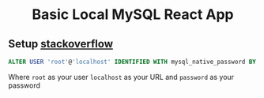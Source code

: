 <div align="center">

# Basic Local MySQL React App

</div>

## Setup [stackoverflow](https://stackoverflow.com/a/50131831)
```sql
ALTER USER 'root'@'localhost' IDENTIFIED WITH mysql_native_password BY 'password';
```

Where `root` as your user `localhost` as your URL and `password` as your password

